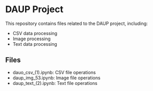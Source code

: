 # DAUP Project

This repository contains files related to the DAUP project, including:
- CSV data processing
- Image processing
- Text data processing

## Files
- dauo_csv_(1).ipynb: CSV file operations
- daup_img_53.ipynb: Image file operations
- daup_text_(2).ipynb: Text file operations
